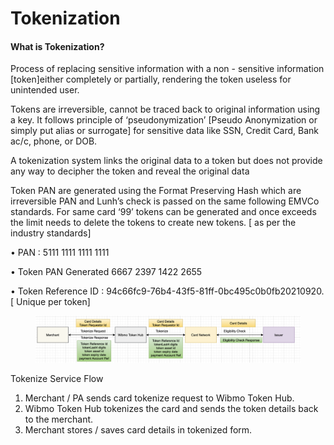 # Tokenization

#### What is **Tokenization?**

Process of replacing sensitive information with a non - sensitive information \[token]either completely or partially, rendering the token useless for unintended user.

Tokens are irreversible, cannot be traced back to original information using a key. It follows principle of ‘pseudonymization’ \[Pseudo Anonymization or simply put alias or surrogate] for sensitive data like SSN, Credit Card, Bank ac/c, phone, or DOB.

A tokenization system links the original data to a token but does not provide any way to decipher the token and reveal the original data

Token PAN are generated using the Format Preserving Hash which are irreversible PAN and Lunh’s check is passed on the same following EMVCo standards. For same card ‘99’ tokens can be generated and once exceeds the limit needs to delete the tokens to create new tokens. \[ as per the industry standards]

• PAN : 5111 1111 1111 1111

• Token PAN Generated 6667 2397 1422 2655

• Token Reference ID : 94c66fc9-76b4-43f5-81ff-0bc495c0b0fb20210920. \[ Unique per token]

<figure><img src="../../.gitbook/assets/TokenVault1.png" alt=""><figcaption></figcaption></figure>

Tokenize Service Flow

1. Merchant / PA sends card tokenize request to Wibmo Token Hub.
2. Wibmo Token Hub tokenizes the card and sends the token details back to the merchant.
3. Merchant stores / saves card details in tokenized form.
